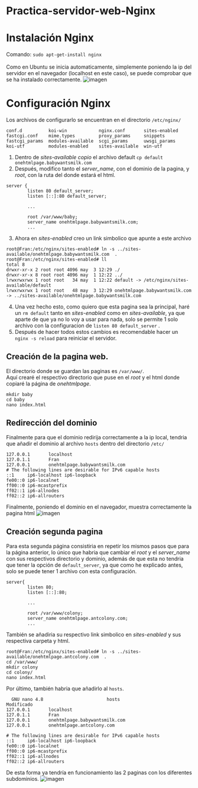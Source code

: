 # Practica-servidor-web-Nginx

# Instalación Nginx
Comando: ```sudo apt-get-install nginx``` <br> <br>
Como en Ubuntu se inicia automaticamente, simplemente poniendo la ip del servidor en el navegador (localhost en este caso), se puede comprobar que se ha instalado correctamente. 
![imagen](https://user-images.githubusercontent.com/91600940/166141928-8765504d-e54a-43fd-b92b-1451cca5b83f.png)

# Configuración Nginx
Los archivos de configurarlo se encuentran en el directorio ```/etc/nginx/```
```
conf.d          koi-win            nginx.conf       sites-enabled
fastcgi.conf    mime.types         proxy_params     snippets
fastcgi_params  modules-available  scgi_params      uwsgi_params
koi-utf         modules-enabled    sites-available  win-utf

```
1. Dentro de *sites-available copio* el archivo default ```cp default onehtmlpage.babywantsmilk.com ```
2. Después, modifico tanto el *server_name*, con el dominio de la pagina, y *root*, con la ruta del donde estará el html. <br>
```
server {
        listen 80 default_server;
        listen [::]:80 default_server;
        
        ...
        
        root /var/www/baby;
        server_name onehtmlpage.babywantsmilk.com;
        ...
```
3. Ahora en *sites-enabled* creo un link simbolico que apunte a este archivo
```
root@Fran:/etc/nginx/sites-enabled# ln -s ../sites-available/onehtmlpage.babywantsmilk.com  .
root@Fran:/etc/nginx/sites-enabled# ll
total 8
drwxr-xr-x 2 root root 4096 may  3 12:29 ./
drwxr-xr-x 8 root root 4096 may  1 12:22 ../
lrwxrwxrwx 1 root root   34 may  1 12:22 default -> /etc/nginx/sites-available/default
lrwxrwxrwx 1 root root   48 may  3 12:29 onehtmlpage.babywantsmilk.com -> ../sites-available/onehtmlpage.babywantsmilk.com

```
4. Una vez hecho esto, como quiero que esta pagina sea la principal, haré un ```rm default``` tanto en *sites-enabled* como en *sites-available*, ya que aparte de que ya no lo voy a usar para nada, solo se permite 1 solo archivo con la configuracion de ```listen 80 default_server``` .
5. Después de hacer todos estos cambios es recomendable hacer un ```nginx -s reload``` para reiniciar el servidor.

## Creación de la pagina web.
El directorio donde se guardan las paginas es ```/var/www/```. <br>
Aquí crearé el respectivo directorio que puse en el *root* y el html donde copiaré la página de *onehtmlpage*.
```
mkdir baby
cd baby
nano index.html
```

## Redirección del dominio
Finalmente para que el dominio redirija correctamente a la ip local, tendria que añadir el dominio al archivo ```hosts``` dentro del directorio ```/etc/```
```
127.0.0.1       localhost
127.0.1.1       Fran
127.0.0.1       onehtmlpage.babywantsmilk.com
# The following lines are desirable for IPv6 capable hosts
::1     ip6-localhost ip6-loopback
fe00::0 ip6-localnet
ff00::0 ip6-mcastprefix
ff02::1 ip6-allnodes
ff02::2 ip6-allrouters
```
Finalmente, poniendo el dominio en el navegador, muestra correctamente la pagina html
![imagen](https://user-images.githubusercontent.com/91600940/166503671-35f715cc-4402-42af-b6da-7921e2cae675.png)


## Creación segunda pagina
Para esta segunda página consistiria en repetir los mismos pasos que para la página anterior, lo único que habria que cambiar el *root* y el *server_name* con sus respectivos directorio y dominio, además de que esta no tendria que tener la opción de ```default_server```, ya que como he explicado antes, solo se puede tener 1 archivo con esta configuración.
```
server{
        listen 80;
        listen [::]:80;

        ...

        root /var/www/colony;
        server_name onehtmlpage.antcolony.com;
        ...
```
También se añadiria su respectivo link simbolico en *sites-enabled* y sus respectiva carpeta y html.
```
root@Fran:/etc/nginx/sites-enabled# ln -s ../sites-available/onehtmlpage.antcolony.com  .
cd /var/www/
mkdir colony
cd colony/
nano index.html
```
Por último, también habria que añadirlo al ```hosts```.
```
  GNU nano 4.8                        hosts                         Modificado  
127.0.0.1       localhost
127.0.1.1       Fran
127.0.0.1       onehtmlpage.babywantsmilk.com
127.0.0.1       onehtmlpage.antcolony.com

# The following lines are desirable for IPv6 capable hosts
::1     ip6-localhost ip6-loopback
fe00::0 ip6-localnet
ff00::0 ip6-mcastprefix
ff02::1 ip6-allnodes
ff02::2 ip6-allrouters
```
De esta forma ya tendría en funcionamiento las 2 paginas con los diferentes subdominios.
![imagen](https://user-images.githubusercontent.com/91600940/166507495-5bde98b6-faac-45ec-9f33-790d09d72830.png)

